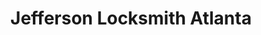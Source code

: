 ---
title: "Jefferson Locksmith Atlanta"
url: /tucker/jefferson-locksmith-atlanta/
shop: locksmith
---